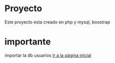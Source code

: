 # Proyecto
Este proyecto esta creado en php y mysql, boostrap

# importante
importar la db usuarios
<a href="index.php">Ir a la página inicial</a>

